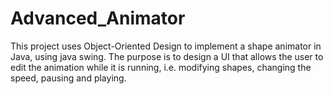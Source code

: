 # Advanced_Animator

This project uses Object-Oriented Design to implement a shape animator in Java, using java swing. The purpose is to design a UI that
allows the user to edit the animation while it is running, i.e. modifying shapes, changing the speed, pausing and playing.

